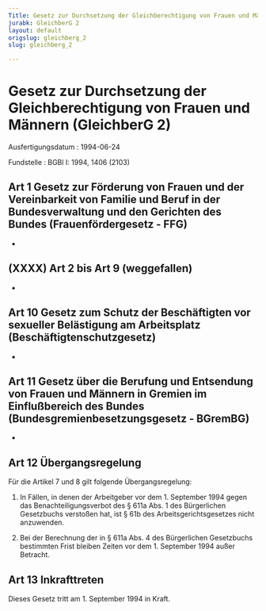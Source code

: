 ```yaml
---
Title: Gesetz zur Durchsetzung der Gleichberechtigung von Frauen und Männern
jurabk: GleichberG 2
layout: default
origslug: gleichberg_2
slug: gleichberg_2

---
```


# Gesetz zur Durchsetzung der Gleichberechtigung von Frauen und Männern (GleichberG 2)

Ausfertigungsdatum
:   1994-06-24

Fundstelle
:   BGBl I: 1994, 1406 (2103)

## Art 1 Gesetz zur Förderung von Frauen und der Vereinbarkeit von Familie und Beruf in der Bundesverwaltung und den Gerichten des Bundes (Frauenfördergesetz - FFG)

-

## (XXXX) Art 2 bis Art 9 (weggefallen)

-

## Art 10 Gesetz zum Schutz der Beschäftigten vor sexueller Belästigung am Arbeitsplatz (Beschäftigtenschutzgesetz)

-

## Art 11 Gesetz über die Berufung und Entsendung von Frauen und Männern in Gremien im Einflußbereich des Bundes (Bundesgremienbesetzungsgesetz - BGremBG)

-

## Art 12 Übergangsregelung

Für die Artikel 7 und 8 gilt folgende Übergangsregelung:

1.  In Fällen, in denen der Arbeitgeber vor dem 1. September 1994 gegen
    das Benachteiligungsverbot des § 611a Abs. 1 des Bürgerlichen
    Gesetzbuchs verstoßen hat, ist § 61b des Arbeitsgerichtsgesetzes nicht
    anzuwenden.


2.  Bei der Berechnung der in § 611a Abs. 4 des Bürgerlichen Gesetzbuchs
    bestimmten Frist bleiben Zeiten vor dem 1. September 1994 außer
    Betracht.

## Art 13 Inkrafttreten

Dieses Gesetz tritt am 1. September 1994 in Kraft.

